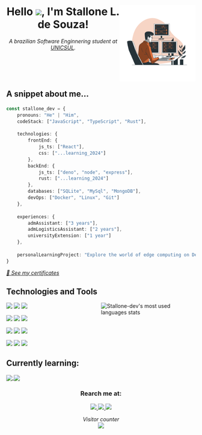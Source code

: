 <header>

<a href="https://github.com/stallone-dev" target="_self">
  <img width="40%" align="right" alt="SVG of a developer programming in front of 3 monitors" src="https://raw.githubusercontent.com/stallone-dev/certificates/master/assets/profile_icon.svg?sanitize=true" />
</a>


# Hello <img src="https://raw.githubusercontent.com/iampavangandhi/iampavangandhi/master/gifs/Hi.gif" width="30px">, I'm Stallone L. de Souza!

*A brazilian Software Enginnering student at <a href="https://www.cruzeirodosulvirtual.com.br/" target="_blank">UNICSUL</a>.*

</header>

<br/>

<main style="display: inline_block">

## A snippet about me...

```typescript
const stallone_dev = {
    pronouns: "He" | "Him",
    codeStack: ["JavaScript", "TypeScript", "Rust"],

    technologies: {
        frontEnd: {
            js_ts: ["React"],
            css: ["...learning_2024"]
        },
        backEnd: {
            js_ts: ["deno", "node", "express"],
            rust: ["...learning_2024"]
        },
        databases: ["SQLite", "MySql", "MongoDB"],
        devOps: ["Docker", "Linux", "Git"]
    },

    experiences: { 
        admAssistant: ["3 years"],
        admLogisticsAssistant: ["2 years"],
        universityExtension: ["1 year"]
    },
    
    personalLearningProject: "Explore the world of edge computing on DenoJS"
}
```

*<a href="https://github.com/stallone-dev/certificates" target="_blank">🚩 See my certificates</a>*

## Technologies and Tools

<a href="https://github.com/stallone-dev" target="_self">
  <img width="50%" align="right" alt="Stallone-dev's most used languages stats" src="https://github-readme-stats.vercel.app/api/top-langs/?username=stallone-dev&hide_progress=false&layout=donut" />
</a>
  
  <!-- 
  Your languages and tools. Be careful with the alignment. 
  https://www.vectorlogo.zone
  -->
  <code><a href="https://developer.mozilla.org/en-US/docs/Web/JavaScript" target="_blank"><img width="12%" src="https://www.vectorlogo.zone/logos/javascript/javascript-ar21.svg"></a></code>
  <code><a href="https://www.typescriptlang.org/docs/handbook/typescript-from-scratch.html" target="_blank"><img width="12%" src="https://www.vectorlogo.zone/logos/typescriptlang/typescriptlang-ar21.svg"></a></code>
  <code><a href="https://www.rust-lang.org/learn" target="_blank"><img width="12%" src="https://www.vectorlogo.zone/logos/rust-lang/rust-lang-ar21.svg"></a></code>
  <br />

  <code><a href="https://www.docker.com/get-started/" target="_blank"><img width="12%" src="https://www.vectorlogo.zone/logos/docker/docker-ar21.svg"></a></code>
  <code><a href="https://git-scm.com/book/en/v2" target="_blank"><img width="12%" src="https://www.vectorlogo.zone/logos/git-scm/git-scm-ar21.svg"></a></code>
  <code><a href="https://en.wikipedia.org/wiki/Linux" target="_blank"><img width="12%" src="https://www.vectorlogo.zone/logos/linux/linux-ar21.svg"></a></code>
  <br />

  <code><a href="https://www.mongodb.com/docs/" target="_blank"><img width="12%" src="https://www.vectorlogo.zone/logos/mongodb/mongodb-ar21.svg"></a></code>
  <code><a href="https://www.mysql.com/" target="_blank"><img width="12%" src="https://www.vectorlogo.zone/logos/mysql/mysql-ar21.svg"></a></code>
  <code><a href="https://www.sqlite.org/" target="_blank"><img width="12%" src="https://www.vectorlogo.zone/logos/sqlite/sqlite-ar21.svg"></a></code>
  <br />
  
  <code><a href="https://github.com/features/copilot" alt="GitHub Copilot hiperlink" target="_blank"><img width="12%" src="https://www.vectorlogo.zone/logos/github_copilot/github_copilot-ar21.svg"></a></code>
  <code><a href="https://code.visualstudio.com/" target="_blank"><img width="12%" src="https://www.vectorlogo.zone/logos/visualstudio_code/visualstudio_code-ar21.svg"></a></code>
  <code><a href="https://www.gnu.org/software/bash/" target="_blank"><img width="12%" src="https://www.vectorlogo.zone/logos/gnu_bash/gnu_bash-ar21.svg"></a></code>

## Currently learning:

<a href="https://github.com/stallone-dev/docker-studies" target="_blank">
  <img align="center" width="50%" src="https://github-readme-stats.vercel.app/api/pin/?username=stallone-dev&repo=docker-studies" />
</a>
<a href="https://github.com/stallone-dev/docker-studies" target="_blank">
  <img align="center" width="50%" src="https://github-readme-stats.vercel.app/api/pin/?username=stallone-dev&repo=rust-studies" />
</a>

</main>

<footer align="center">

### Rearch me at:

<a href="mailto:stallone.job@gmail.com
?subject=[GITHUB] Contacte me 
&cc=stallone.developer@gmail.com
" target="_blank">
<img width="12%" src="https://www.vectorlogo.zone/logos/gmail/gmail-ar21.svg">
</a>
<a href="https://www.linkedin.com/in/stallone-souza/" target="_blank">
<img width="12%" src="https://www.vectorlogo.zone/logos/linkedin/linkedin-ar21.svg">
</a>
<a href="https://github.com/stallone-dev/" target="_blank">
<img width="12%" src="https://www.vectorlogo.zone/logos/github/github-ar21.svg">
</a>

<p align="center"> 
  <em>Visitor counter</em><br>
  <img src="https://profile-counter.glitch.me/stallone-dev/count.svg" />
</p>

</footer>